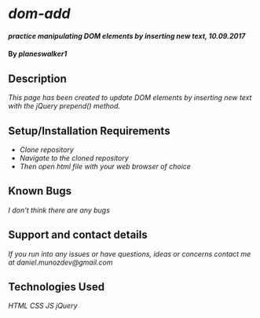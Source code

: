 # _dom-add_

#### _practice manipulating DOM elements by inserting new text, 10.09.2017_

#### By _**planeswalker1**_

## Description

_This page has been created to update DOM elements by inserting new text with the jQuery prepend() method._

## Setup/Installation Requirements

* _Clone repository_
* _Navigate to the cloned repository_
* _Then open html file with your web browser of choice_

## Known Bugs

_I don't think there are any bugs_

## Support and contact details

_If you run into any issues or have questions, ideas or concerns contact me at daniel.munozdev@gmail.com_

## Technologies Used

_HTML_
_CSS_
_JS_
_jQuery_
